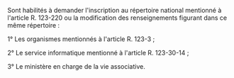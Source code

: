 Sont habilités à demander l'inscription au répertoire national mentionné à l'article R. 123-220 ou la modification des renseignements figurant dans ce même répertoire :   

  
1° Les organismes mentionnés à l'article R. 123-3 ;   

  
2° Le service informatique mentionné à l'article R. 123-30-14 ;   

  
3° Le ministère en charge de la vie associative.

